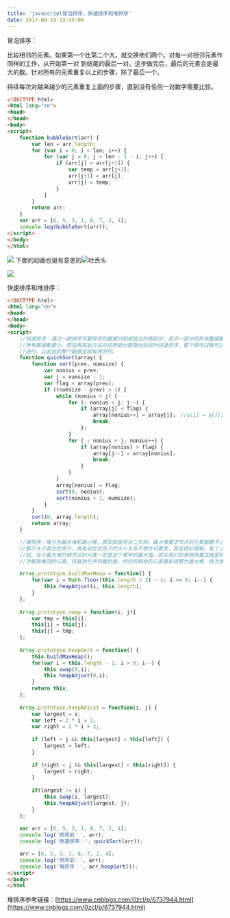 ```yaml
---
title: 'javascript冒泡排序，快速排序和堆排序'
date: 2017-09-19 13:43:00
---   
```

冒泡排序：

比较相邻的元素。如果第一个比第二个大，就交换他们两个。对每一对相邻元素作同样的工作，从开始第一对
到结尾的最后一对。这步做完后，最后的元素会是最大的数。针对所有的元素重复以上的步骤，除了最后一个。  

持续每次对越来越少的元素重复上面的步骤，直到没有任何一对数字需要比较。

```html
<!DOCTYPE html>
<html lang="en">
<head>
</head>
<body>
<script>
    function bubbleSort(arr) {
        var len = arr.length;
        for (var i = 0; i < len; i++) {
            for (var j = 0; j < len - 1 - i; j++) {
                if (arr[j] > arr[j+1]) {
                    var temp = arr[j+1];
                    arr[j+1] = arr[j];
                    arr[j] = temp;
                }
            }
        }
        return arr;
    }
    var arr = [6, 5, 3, 1, 8, 7, 2, 4];
    console.log(bubbleSort(arr));
</script>
</body>
</html>
```

![](https://img-blog.csdn.net/20170919135426604?watermark/2/text/aHR0cDovL2Jsb2cuY3Nkbi5uZXQveHV0b25nYmFv/font/5a6L5L2T/fontsize/400/fill/I0JBQkFCMA/dissolve/70/gravity/Center)
下面的动画也挺有意思的![吐舌头](http://static.blog.csdn.net/xheditor/xheditor_emot/default/tongue.gif)  

![](https://img-blog.csdn.net/20170919135509945?watermark/2/text/aHR0cDovL2Jsb2cuY3Nkbi5uZXQveHV0b25nYmFv/font/5a6L5L2T/fontsize/400/fill/I0JBQkFCMA/dissolve/70/gravity/Center)

快速排序和堆排序：

```html
<!DOCTYPE html>  
<html lang="en">  
<head>  
</head>  
<body>  
<script>  
    //快速排序：通过一趟排序将要排序的数据分割成独立的两部分，其中一部分的所有数据都比另外一部分的
    //所有数据都要小，然后再按此方法对这两部分数据分别进行快速排序，整个排序过程可以递归
    //进行，以此达到整个数据变成有序序列。
    function quickSort(array) {
        function sort(prev, numsize) {
            var nonius = prev;
            var j = numsize - 1;
            var flag = array[prev];
            if ((numsize - prev) > 1) {
                while (nonius < j) {
                    for (; nonius < j; j--) {
                        if (array[j] < flag) {
                            array[nonius++] = array[j];　//a[i] = a[j]; i += 1;
                            break;
                        };
                    }
                    for ( ; nonius < j; nonius++) {
                        if (array[nonius] > flag) {
                            array[j--] = array[nonius];
                            break;
                        }
                    }
                }
                array[nonius] = flag;
                sort(0, nonius);
                sort(nonius + 1, numsize);
            }
        }
        sort(0, array.length);
        return array;
    }  

    //堆排序：堆分为最大堆和最小堆，其实就是完全二叉树。最大堆要求节点的元素都要不小于其孩子，最小堆要求节点元素
    //都不大于其左右孩子，两者对左右孩子的大小关系不做任何要求，其实很好理解。有了上面的定义，我们可以得
    //知，处于最大堆的根节点的元素一定是这个堆中的最大值。其实我们的堆排序算法就是抓住了堆的这一特点，每
    //次都取堆顶的元素，将其放在序列最后面，然后将剩余的元素重新调整为最大堆，依次类推，最终得到排序的序列。

    Array.prototype.buildMaxHeap = function() {
        for(var i = Math.floor(this.length / 2) - 1; i >= 0; i--) {
            this.heapAdjust(i, this.length);
        }
    };
         
    Array.prototype.swap = function(i, j){
        var tmp = this[i];
        this[i] = this[j];
        this[j] = tmp;
    };
         
    Array.prototype.heapSort = function() {
        this.buildMaxHeap();
        for(var i = this.length - 1; i > 0; i--) {
            this.swap(0,i);
            this.heapAdjust(0,i);
        }
        return this;
    };
         
    Array.prototype.heapAdjust = function(i, j) {
        var largest = i;
        var left = 2 * i + 1;
        var right = 2 * i + 2;
         
        if (left < j && this[largest] < this[left]) {
            largest = left;
        }
         
        if (right < j && this[largest] < this[right]) {
            largest = right;
        }
         
        if(largest != i) {
            this.swap(i, largest);
            this.heapAdjust(largest, j);
        }
    };
 
    var arr = [6, 5, 3, 1, 8, 7, 2, 4];  
    console.log('排序前：', arr); 
    console.log('快速排序：', quickSort(arr));   

    arr = [6, 5, 3, 1, 8, 7, 2, 4];
    console.log('排序前：', arr); 
    console.log('堆排序：', arr.heapSort());
</script>  
</body>  
</html
```
堆排序参考链接：[https://www.cnblogs.com/0zcl/p/6737944.html](https://www.cnblogs.com/0zcl/p/6737944.html)
